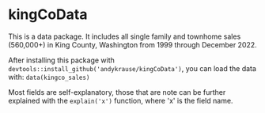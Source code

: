 # kingCoData

This is a data package.  It includes all single family and townhome sales (560,000+) in King County, Washington from 1999 through December 2022.

After installing this package with `devtools::install_github('andykrause/kingCoData')`, you can load the data with: `data(kingco_sales)`

Most fields are self-explanatory, those that are note can be further explained with the `explain('x')` function, where 'x' is the field name. 

